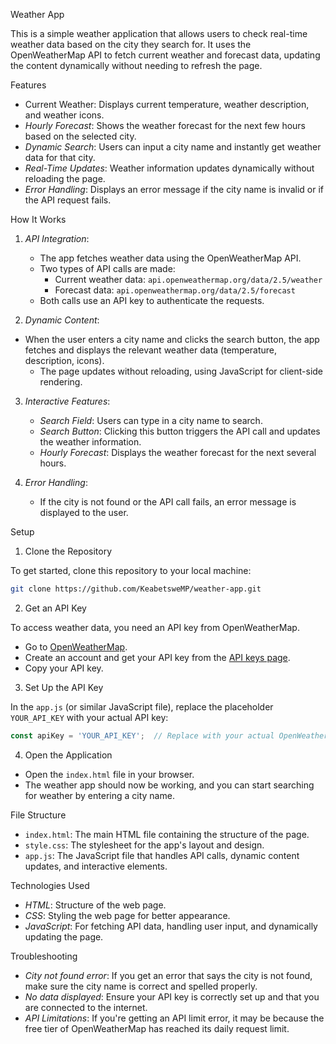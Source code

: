 

Weather App

This is a simple weather application that allows users to check real-time weather data based on the city they search for. It uses the OpenWeatherMap API to fetch current weather and forecast data, updating the content dynamically without needing to refresh the page.

Features

- Current Weather: Displays current temperature, weather description, and weather icons.
- *Hourly Forecast*: Shows the weather forecast for the next few hours based on the selected city.
- *Dynamic Search*: Users can input a city name and instantly get weather data for that city.
- *Real-Time Updates*: Weather information updates dynamically without reloading the page.
- *Error Handling*: Displays an error message if the city name is invalid or if the API request fails.

How It Works

1. *API Integration*:
   - The app fetches weather data using the OpenWeatherMap API.
   - Two types of API calls are made:
     - Current weather data: `api.openweathermap.org/data/2.5/weather`
     - Forecast data: `api.openweathermap.org/data/2.5/forecast`
   - Both calls use an API key to authenticate the requests.

2. *Dynamic Content*:
- When the user enters a city name and clicks the search button, the app fetches and displays the relevant weather data (temperature, description, icons).
   - The page updates without reloading, using JavaScript for client-side rendering.

3. *Interactive Features*:
   - *Search Field*: Users can type in a city name to search.
   - *Search Button*: Clicking this button triggers the API call and updates the weather information.
   - *Hourly Forecast*: Displays the weather forecast for the next several hours.

4. *Error Handling*:
   - If the city is not found or the API call fails, an error message is displayed to the user.

Setup

1. Clone the Repository

To get started, clone this repository to your local machine:

```bash
git clone https://github.com/KeabetsweMP/weather-app.git
```

2. Get an API Key

To access weather data, you need an API key from OpenWeatherMap.

- Go to [OpenWeatherMap](https://openweathermap.org/).
- Create an account and get your API key from the [API keys page](https://home.openweathermap.org/api_keys).
- Copy your API key.

3. Set Up the API Key

In the `app.js` (or similar JavaScript file), replace the placeholder `YOUR_API_KEY` with your actual API key:

```javascript
const apiKey = 'YOUR_API_KEY';  // Replace with your actual OpenWeatherMap API key
```

4. Open the Application

- Open the `index.html` file in your browser.
- The weather app should now be working, and you can start searching for weather by entering a city name.

File Structure

- `index.html`: The main HTML file containing the structure of the page.
- `style.css`: The stylesheet for the app's layout and design.
- `app.js`: The JavaScript file that handles API calls, dynamic content updates, and interactive elements.

Technologies Used

- *HTML*: Structure of the web page.
- *CSS*: Styling the web page for better appearance.
- *JavaScript*: For fetching API data, handling user input, and dynamically updating the page.

Troubleshooting

- *City not found error*: If you get an error that says the city is not found, make sure the city name is correct and spelled properly.
- *No data displayed*: Ensure your API key is correctly set up and that you are connected to the internet.
- *API Limitations*: If you're getting an API limit error, it may be because the free tier of OpenWeatherMap has reached its daily request limit.
